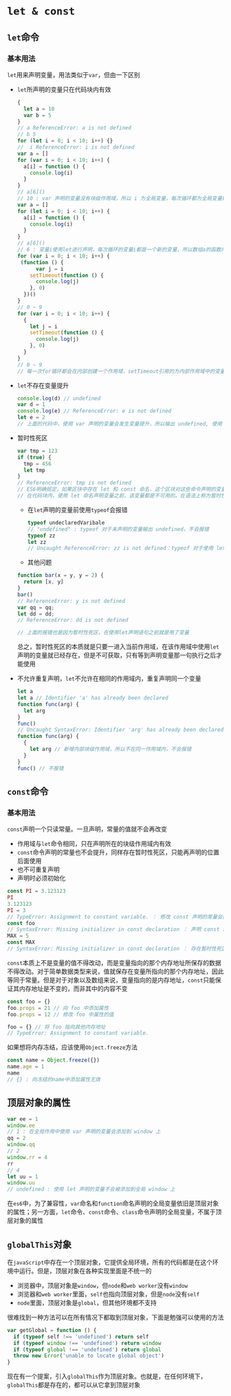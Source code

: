 # `let & const`

## `let`命令

### 基本用法
`let`用来声明变量，用法类似于`var`，但由一下区别
- `let`所声明的变量只在代码块内有效
  ```javascript
  {
    let a = 10
    var b = 5
  }
  // a ReferenceError: a is not defined
  // b 5
  for (let i = 0; i < 10; i++) {}
  //  i ReferenceError: i is not defined
  var a = []
  for (var i = 0; i < 10; i++) {
    a[i] = function () {
      console.log(i)
    }
  }
  // a[6]()
  // 10 : var 声明的变量没有块级作用域，所以 i 为全局变量，每次循环都为全局变量赋值，数组a的函数内部保存的变量i指向的也为全局变量i
  var a = []
  for (let i = 0; i < 10; i++) {
    a[i] = function () {
      console.log(i)
    }
  }
  // a[6]()
  // 6 : 变量i使用let进行声明，每次循环的变量i都是一个新的变量，所以数组a的函数内部保存的是当前块作用域的变量i
  for (var i = 0; i < 10; i++) {
   (function () {
		var j = i
      setTimeout(function () {
        console.log(j)
      }, 0)
    })()
  }
  // 0 ~ 9
  for (var i = 0; i < 10; i++) {
    {	
      let j = i
      setTimeout(function () {
        console.log(j)
      }, 0)
    }
  }
  // 0 ~ 9
  // 每一次for循环都会在内部创建一个作用域，setTimeout引用的为内部作用域中的变量，而非全局变量i
  ```
- `let`不存在变量提升
  ```javascript
  console.log(d) // undefined
  var d = 1
  console.log(e) // ReferenceError: e is not defined
  let e = 2
  // 上面的代码中，使用 var 声明的变量会发生变量提升，所以输出 undefined, 使用 let 声明的变量不会发生变量提升，则报错
  ```
- 暂时性死区
  ```javascript
  var tmp = 123
  if (true) {
    tmp = 456
    let tmp
  }
  // ReferenceError: tmp is not defined
  // ES6明确规定，如果区块中存在 let 和 const 命名，这个区块对这些命令声明的变量从一开始就会形成一个封闭作用域。凡是在声明之前就是用这些变量的，就会报错
  // 在代码块内，使用 let 命名声明变量之前，该变量都是不可用的。在语法上称为暂时性死区
  ```
  - 在`let`声明的变量前使用`typeof`会报错
    ```javascript
    typeof undeclaredVaribale
    // "undefined" : typeof 对于未声明的变量输出 undefined，不会报错
    typeof zz 
    let zz
    // Uncaught ReferenceError: zz is not defined：typeof 对于使用 let 声明并且处于暂时性死区的变量会报错
    ```
  -  其他问题
    ```javascript
    function bar(x = y, y = 2) {
      return [x, y]
    }
    bar()
    // ReferenceError: y is not defined
    var qq = qq;
    let dd = dd;
    // ReferenceError: dd is not defined

    // 上面的报错也是因为暂时性死区，在使用let声明语句之前就是用了变量
    ```
  总之，暂时性死区的本质就是只要一进入当前作用域，在该作用域中使用`let`声明的变量就已经存在，但是不可获取，只有等到声明变量那一句执行之后才能使用

- 不允许重复声明，`let`不允许在相同的作用域内，重复声明同一个变量
  ```javascript
  let a
  let a // Identifier 'a' has already been declared
  function func(arg) {
    let arg
  }
  func()
  // Uncaught SyntaxError: Identifier 'arg' has already been declared
  function func(arg) {
    {
      let arg // 新增内部块级作用域，所以不在同一作用域内，不会报错
    }
  }
  func() // 不报错
  ```

## `const`命令

### 基本用法
`const`声明一个只读常量。一旦声明，常量的值就不会再改变
- 作用域与`let`命令相同，只在声明所在的块级作用域内有效
- `const`命令声明的常量也不会提升，同样存在暂时性死区，只能再声明的位置后面使用
- 也不可重复声明
- 声明时必须初始化

```javascript
const PI = 3.123123
PI
3.123123
PI = 3
// TypeError: Assignment to constant variable. ： 修改 const 声明的常量会报错
const foo
// SyntaxError: Missing initializer in const declaration ： 声明 const 常量时没有赋值
MAX = 5
const MAX
// SyntaxError: Missing initializer in const declaration ： 存在暂时性死区
```

`const`本质上不是变量的值不得改动，而是变量指向的那个内存地址所保存的数据不得改动。对于简单数据类型来说，值就保存在变量所指向的那个内存地址，因此等同于常量。但是对于对象以及数组来说，变量指向的是内存地址，`const`只能保证其内存地址是不变的，而非其中的内容不变

```javascript
const foo = {}
foo.props = 21 // 向 foo 中添加属性
foo.props = 12 // 修改 foo 中属性的值

foo = {} // 将 foo 指向其他内存地址
// TypeError: Assignment to constant variable.
```
如果想将内存冻结，应该使用`Object.freeze`方法
```javascript
const name = Object.freeze({})
name.age = 1
name
// {} : 向冻结的name中添加属性无效
```

## 顶层对象的属性
```javascript
var ee = 1
window.ee
// 1 : 在全局作用中使用 var 声明的变量会添加到 window 上
qq = 2
window.qq
// 2 
window.rr = 4
rr
// 4
let uu = 1
window.uu
// undefined : 使用 let 声明的变量不会被添加到全局 window 上
```
在`es6`中，为了兼容性，`var`命名和`function`命名声明的全局变量依旧是顶层对象的属性；另一方面，`let`命令、`const`命令、`class`命令声明的全局变量，不属于顶层对象的属性

## `globalThis`对象
在`javaScript`中存在一个顶层对象，它提供全局环境，所有的代码都是在这个环境中运行。但是，顶层对象在各种实现里面是不统一的

- 浏览器中，顶层对象是`window`，但`node`和`web worker`没有`window`
- 浏览器和`web worker`里面，`self`也指向顶层对象，但是`node`没有`self`
- `node`里面，顶层对象是`global`，但其他环境都不支持

很难找到一种方法可以在所有情况下都取到顶层对象，下面是勉强可以使用的方法
```javascript
var getGlobal = function () {
  if (typeof self !== 'undefined') return self
  if (typeof window !== 'undefined') return window
  if (typeof global !== 'undefined') return global
  throw new Error('unable to locate global object') 
}
```
现在有一个提案，引入`globalThis`作为顶层对象。也就是，在任何环境下，`globalThis`都是存在的，都可以从它拿到顶层对象